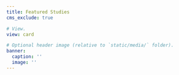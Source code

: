```yaml
---
title: Featured Studies
cms_exclude: true

# View.
view: card

# Optional header image (relative to `static/media/` folder).
banner:
  caption: ''
  image: ''
---
```

